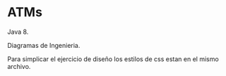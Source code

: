 # ATMs

Java 8.

Diagramas de Ingenieria.

Para simplicar el ejercicio de diseño los estilos de css estan en el mismo archivo.
